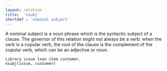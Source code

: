 ```yaml
---
layout: relation
title:  'nsubj'
shortdef : 'nominal subject'
---
```


A nominal subject is a noun phrase which is the syntactic subject of a clause. The governor of this relation might not always be a verb: when the verb is a copular verb, the root of the clause is the complement of the copular verb, which can be an adjective or noun. 

~~~ sdparse
Library issue loan item customer.
nsubj(issue, customer)
~~~
